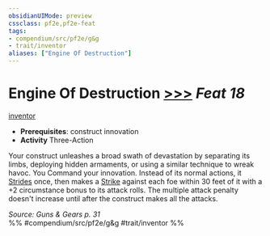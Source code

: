 ```yaml
---
obsidianUIMode: preview
cssclass: pf2e,pf2e-feat
tags:
- compendium/src/pf2e/g&g
- trait/inventor
aliases: ["Engine Of Destruction"]
---
```

# Engine Of Destruction  [>>>](/rules/core-rulebook/chapter-9-playing-the-game.md#Actions "Three-Action") *Feat 18*  
[inventor](/rules/traits/inventor-g-g.md)  

- **Prerequisites**: construct innovation
- **Activity** Three-Action

Your construct unleashes a broad swath of devastation by separating its limbs, deploying hidden armaments, or using a similar technique to wreak havoc. You Command your innovation. Instead of its normal actions, it [Strides](/rules/actions/stride.md) once, then makes a [Strike](/rules/actions/strike.md) against each foe within 30 feet of it with a +2 circumstance bonus to its attack rolls. The multiple attack penalty doesn't increase until after the construct makes all the attacks.

*Source: Guns & Gears p. 31*  
%% #compendium/src/pf2e/g&g #trait/inventor %%
